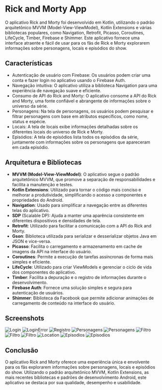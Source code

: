 
# Rick and Morty App

O aplicativo Rick and Morty foi desenvolvido em Kotlin, utilizando o padrão arquitetônico MVVM (Model-View-ViewModel), Kotlin Extensions e várias bibliotecas populares, como Navigation, Retrofit, Picasso, Coroutines, LifeCycle, Timber, Firebase e Shimmer. Este aplicativo fornece uma interface atraente e fácil de usar para os fãs de Rick e Morty explorarem informações sobre personagens, locais e episódios do show.

## Características

- Autenticação de usuário com Firebase: Os usuários podem criar uma conta e fazer login no aplicativo usando o Firebase Auth.
- Navegação intuitiva: O aplicativo utiliza a biblioteca Navigation para uma experiência de navegação suave e eficiente.
- Consumo de API do Rick and Morty: O aplicativo consome a API do Rick and Morty, uma fonte confiável e abrangente de informações sobre o universo da série.
- Personagens: Na tela de personagens, os usuários podem pesquisar e filtrar personagens com base em atributos específicos, como nome, status e espécie.
- Locais: A tela de locais exibe informações detalhadas sobre os diferentes locais do universo de Rick e Morty.
- Episódios: A tela de episódios lista todos os episódios da série, juntamente com informações sobre os personagens que apareceram em cada episódio.


## Arquitetura e Bibliotecas

- **MVVM (Model-View-ViewModel)**: O aplicativo segue o padrão arquitetônico MVVM, que promove a separação de responsabilidades e facilita a manutenção e testes.
- **Kotlin Extensions**: Utilizado para tornar o código mais conciso e melhorar a produtividade, simplificando o acesso a componentes e propriedades do Android.
- **Navigation**: Usado para simplificar a navegação entre as diferentes telas do aplicativo.
- **SDP** (Scalable DP): Ajuda a manter uma aparência consistente em diferentes dispositivos e densidades de tela.
- **Retrofit**: Utilizado para facilitar a comunicação com a API do Rick and Morty.
- **Gson**: Biblioteca utilizada para serializar e desserializar objetos Java em JSON e vice-versa.
- **Picasso**: Facilita o carregamento e armazenamento em cache de imagens da API na interface do usuário.
- **Coroutines**: Permite a execução de tarefas assíncronas de forma mais simples e eficiente.
- **LifeCycle**: Utilizado para criar ViewModels e gerenciar o ciclo de vida dos componentes do aplicativo.
- **Timber**: Facilita a depuração e o registro de informações durante o desenvolvimento.
- **Firebase Auth**: Fornece uma solução simples e segura para autenticação de usuários.
- **Shimmer**: Biblioteca da Facebook que permite adicionar animações de carregamento de conteúdo na interface do usuário.


## Screenshots

![Login](https://user-images.githubusercontent.com/34040590/236074188-6f1aa647-e07d-4c5d-9681-7b00e65a32da.png)
![LoginError](https://user-images.githubusercontent.com/34040590/236074232-86c8680d-0111-424b-a4b5-024eb7f0959c.png)
![Registro](https://user-images.githubusercontent.com/34040590/236074263-265a4359-5991-4879-a088-4f0b3583dc18.png)
![Personagens](https://user-images.githubusercontent.com/34040590/236074356-8b3027f4-ecc1-4d44-88dc-b4caa2974fab.png)
![Personagens](https://user-images.githubusercontent.com/34040590/236074456-5a9850b7-8a4e-488d-bd0a-e9258e2cd9b8.png)
![Filtro](https://user-images.githubusercontent.com/34040590/236074380-10fa9776-22f7-4dfa-9ace-bfcbf9120cad.png)
![Filtro](https://user-images.githubusercontent.com/34040590/236074500-bd2963e3-e8ea-42d7-84e2-f379be34823d.png)
![Filtro](https://user-images.githubusercontent.com/34040590/236074535-58d4d942-d521-4336-84c9-ea8b2a78af7f.png)
![Location](https://user-images.githubusercontent.com/34040590/236074569-31dbaf8d-0d03-4626-b98b-7dcf13fdcdd2.png)
![Episodios](https://user-images.githubusercontent.com/34040590/236074594-ba24a891-2ab6-4405-b901-927ba312dead.png)
![Episodios](https://user-images.githubusercontent.com/34040590/236074658-e4e14e9a-1e7c-4c99-a5e8-af7390ccf638.png)


## Conclusão

O aplicativo Rick and Morty oferece uma experiência única e envolvente para os fãs explorarem informações sobre personagens, locais e episódios do show. Utilizando o padrão arquitetônico MVVM, Kotlin Extensions, as mais recentes bibliotecas e padrões de desenvolvimento Android, este aplicativo se destaca por sua qualidade, desempenho e usabilidade.


